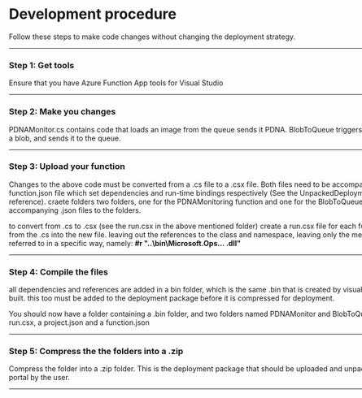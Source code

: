 <div style="left: 32px; width: 975px; height: 753px;">

<div style="padding-left: 37.5px; padding-right: 37.5px;">

<div>

# Development procedure

Follow these steps to make code changes without changing the deployment strategy.  

* * *

</div>

<div>

### Step 1: Get tools

Ensure that you have Azure Function App tools for Visual Studio

* * *

</div>

<div>

### Step 2: Make you changes

PDNAMonitor.cs contains code that loads an image from the queue sends it PDNA. BlobToQueue triggers when an image is uploaded to a blob, and sends it to the queue.


* * *

</div>

<div>

### Step 3: Upload your function 

Changes to the above code must be converted from a .cs file to a .csx file. Both files need to be accompanied by a project.json, and a function.json file which set dependencies and run-time bindings respectively (See the UnpackedDeploymentPackage folder for reference). craete folders two folders, one for the PDNAMonitoring function and one for the BlobToQueue, and add the run.csx and their accompanying .json files to the folders.


to convert from .cs to .csx (see the run.csx in the above mentioned folder) create a run.csx file for each function, then copy the code from the .cs into the new file. leaving out the references to the class and namespace, leaving only the methods. Also .dll files need to referred to in a specific way, namely:  **#r "..\bin\Microsoft.Ops... .dll"**

* * *

</div>

<div>

### Step 4: Compile the files

all dependencies and references are added in a bin folder, which is the same .bin that is created by visual studio when the project is built. this too must be added to the deployment package before it is compressed for deployment. 


You should now have a folder containing a .bin folder, and two folders named PDNAMonitor and BlobToQueue, each of which contains a run.csx, a project.json and a function.json

* * *

</div>

<div>

### Step 5: Compress the the folders into a .zip
Compress the folder into a .zip folder. This is the deployment package that should be uploaded and unpacked in azures function app portal by the user. 

* * *

</div>


</div>

</div>